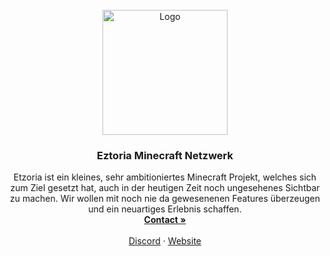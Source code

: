 <br />
<div align="center">
  <a href="https://discord.gg/devsky">
    <img src="https://cdn.discordapp.com/icons/867834614579068998/7dbc46e5b3cd469cd4161e4c84832001.webp?size=512" alt="Logo" width="200" height="200">
  </a>

  <h3 align="center">Eztoria Minecraft Netzwerk</h3>

  <p align="center">
    Etzoria ist ein kleines, sehr ambitioniertes Minecraft Projekt, welches sich zum Ziel gesetzt hat, auch in der heutigen Zeit noch ungesehenes Sichtbar zu machen.
    Wir wollen mit noch nie da gewesenenen Features überzeugen und ein neuartiges Erlebnis schaffen.
    <br />
    <a href="https://discord.com/users/216487432667791360"><strong>Contact »</strong></a>
    <br />
    <br />
    <a href="https://discord.gg/WYUR4hqdwy">Discord</a>
    ·
    <a href="https://eztoria.eu">Website</a>
  </p>
</div>
